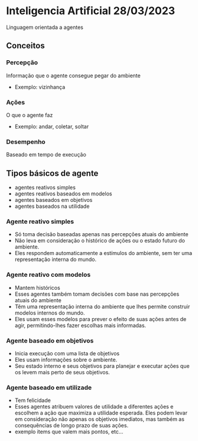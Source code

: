 # Inteligencia Artificial 28/03/2023

Linguagem orientada a agentes

## Conceitos

### Percepção
Informação que o agente consegue pegar do ambiente
- Exemplo: vizinhança

### Ações
O que o agente faz 
- Exemplo: andar, coletar, soltar

### Desempenho
Baseado em tempo de execução

## Tipos básicos de agente
- agentes reativos simples
- agentes reativos baseados em modelos
- agentes baseados em objetivos
- agentes baseados na utilidade

### Agente reativo simples
- Só toma decisão baseadas apenas nas percepções atuais do ambiente
- Não leva em consideração o histórico de ações ou o estado futuro do ambiente. 
- Eles respondem automaticamente a estímulos do ambiente, sem ter uma representação interna do mundo.

### Agente reativo com modelos
- Mantem históricos
- Esses agentes também tomam decisões com base nas percepções atuais do ambiente
- Têm uma representação interna do ambiente que lhes permite construir modelos internos do mundo. 
- Eles usam esses modelos para prever o efeito de suas ações antes de agir, permitindo-lhes fazer escolhas mais informadas.

### Agente baseado em objetivos
- Inicia execução com uma lista de objetivos
- Eles usam informações sobre o ambiente.
- Seu estado interno e seus objetivos para planejar e executar ações que os levem mais perto de seus objetivos.

### Agente baseado em utilizade
- Tem felicidade 
- Esses agentes atribuem valores de utilidade a diferentes ações e escolhem a ação que maximiza a utilidade esperada. Eles podem levar em consideração não apenas os objetivos imediatos, mas também as consequências de longo prazo de suas ações.
- exemplo items que valem mais pontos, etc...



